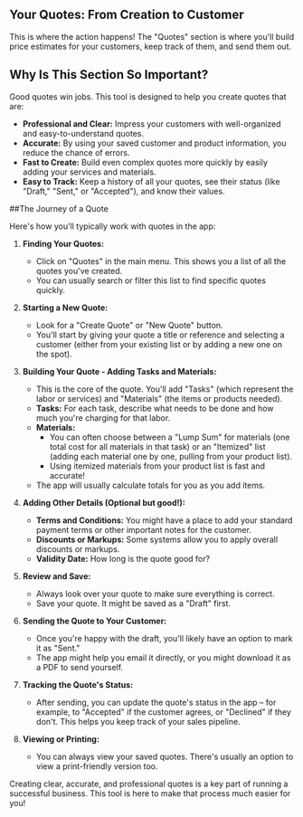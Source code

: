 ## Your Quotes: From Creation to Customer

This is where the action happens! The "Quotes" section is where you'll build price estimates for your customers, keep track of them, and send them out.

## Why Is This Section So Important?

Good quotes win jobs. This tool is designed to help you create quotes that are:

*   **Professional and Clear:** Impress your customers with well-organized and easy-to-understand quotes.
*   **Accurate:** By using your saved customer and product information, you reduce the chance of errors.
*   **Fast to Create:** Build even complex quotes more quickly by easily adding your services and materials.
*   **Easy to Track:** Keep a history of all your quotes, see their status (like "Draft," "Sent," or "Accepted"), and know their values.

##The Journey of a Quote

Here's how you'll typically work with quotes in the app:

1.  **Finding Your Quotes:**
    *   Click on "Quotes" in the main menu. This shows you a list of all the quotes you've created.
    *   You can usually search or filter this list to find specific quotes quickly.

2.  **Starting a New Quote:**
    *   Look for a "Create Quote" or "New Quote" button.
    *   You'll start by giving your quote a title or reference and selecting a customer (either from your existing list or by adding a new one on the spot).

3.  **Building Your Quote - Adding Tasks and Materials:**
    *   This is the core of the quote. You'll add "Tasks" (which represent the labor or services) and "Materials" (the items or products needed).
    *   **Tasks:** For each task, describe what needs to be done and how much you're charging for that labor.
    *   **Materials:**
        *   You can often choose between a "Lump Sum" for materials (one total cost for all materials in that task) or an "Itemized" list (adding each material one by one, pulling from your product list).
        *   Using itemized materials from your product list is fast and accurate!
    *   The app will usually calculate totals for you as you add items.

4.  **Adding Other Details (Optional but good!):**
    *   **Terms and Conditions:** You might have a place to add your standard payment terms or other important notes for the customer.
    *   **Discounts or Markups:** Some systems allow you to apply overall discounts or markups.
    *   **Validity Date:** How long is the quote good for?

5.  **Review and Save:**
    *   Always look over your quote to make sure everything is correct.
    *   Save your quote. It might be saved as a "Draft" first.

6.  **Sending the Quote to Your Customer:**
    *   Once you're happy with the draft, you'll likely have an option to mark it as "Sent."
    *   The app might help you email it directly, or you might download it as a PDF to send yourself.

7.  **Tracking the Quote's Status:**
    *   After sending, you can update the quote's status in the app – for example, to "Accepted" if the customer agrees, or "Declined" if they don't. This helps you keep track of your sales pipeline.

8.  **Viewing or Printing:**
    *   You can always view your saved quotes. There's usually an option to view a print-friendly version too.

Creating clear, accurate, and professional quotes is a key part of running a successful business. This tool is here to make that process much easier for you! 